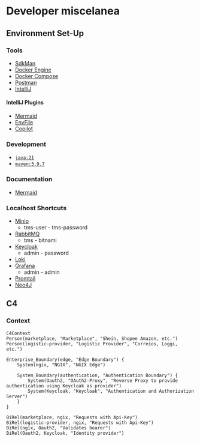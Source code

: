 # Developer miscelanea 

## Environment Set-Up

### Tools
* [SdkMan](https://sdkman.io/)
* [Docker Engine](https://docs.docker.com/engine/install/ubuntu/)
* [Docker Compose](https://docs.docker.com/compose/)
* [Postman](https://www.postman.com/)
* [IntelliJ](https://www.jetbrains.com/pt-br/idea/)

#### IntelliJ Plugins
* [Mermaid](https://plugins.jetbrains.com/plugin/20146-mermaid)
* [EnvFile](https://plugins.jetbrains.com/plugin/7861-envfile)
* [Copilot](https://plugins.jetbrains.com/plugin/17718-github-copilot)

### Development
* [`java:21`](https://sdkman.io/usage)
* [`maven:3.9.7`](https://sdkman.io/sdks/#maven)

### Documentation
* [Mermaid](https://mermaid.js.org/intro/getting-started.html)

### Localhost Shortcuts

* [Minio](http://127.0.0.1:9001/login) 
  * tms-user - tms-password
* [RabbitMQ](http://127.0.0.1:15672/)
  * tms - bitnami
* [Keycloak](http://127.0.0.0:8000/) 
  * admin - password
* [Loki](http://127.0.0.0:3100/ready)
* [Grafana](http://127.0.0.0:3000/)
  * admin - admin
* [Promtail](http://127.0.0.1:9080/targets)
* [Neo4J](http://localhost:7474/browser/)


## C4
### Context
```mermaid
C4Context
Person(marketplace, "Marketplace", "Shein, Shopee Amazon, etc.")
Person(logistic-provider, "Logistic Provider", "Correios, Loggi, etc.")

Enterprise_Boundary(edge, "Edge Boundary") {
    System(ngix, "NGIX", "NGIX Edge")

    System_Boundary(authentication, "Authentication Boundary") {
        System(Oauth2, "OAuth2-Proxy", "Reverse Proxy to provide authentication using Keycloak as provider")
        System(Keycloak, "Keycloak", "Authentication and Authorization Server")
    }
}

BiRel(marketplace, ngix, "Requests with Api-Key")
BiRel(logistic-provider, ngix, "Requests with Api-Key")
BiRel(ngix, Oauth2, "Validates bearer")
BiRel(Oauth2, Keycloak, "Identity provider")
```
